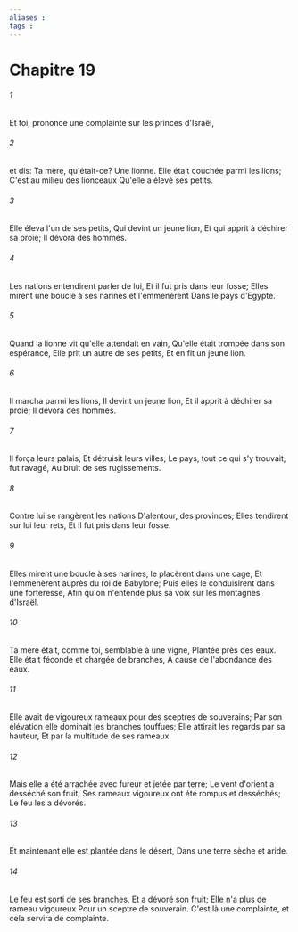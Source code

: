 ```yaml
---
aliases : 
tags : 
---
```


# Chapitre 19

###### 1
Et toi, prononce une complainte sur les princes d'Israël,
###### 2
et dis: Ta mère, qu'était-ce? Une lionne. Elle était couchée parmi les lions; C'est au milieu des lionceaux Qu'elle a élevé ses petits.
###### 3
Elle éleva l'un de ses petits, Qui devint un jeune lion, Et qui apprit à déchirer sa proie; Il dévora des hommes.
###### 4
Les nations entendirent parler de lui, Et il fut pris dans leur fosse; Elles mirent une boucle à ses narines et l'emmenèrent Dans le pays d'Egypte.
###### 5
Quand la lionne vit qu'elle attendait en vain, Qu'elle était trompée dans son espérance, Elle prit un autre de ses petits, Et en fit un jeune lion.
###### 6
Il marcha parmi les lions, Il devint un jeune lion, Et il apprit à déchirer sa proie; Il dévora des hommes.
###### 7
Il força leurs palais, Et détruisit leurs villes; Le pays, tout ce qui s'y trouvait, fut ravagé, Au bruit de ses rugissements.
###### 8
Contre lui se rangèrent les nations D'alentour, des provinces; Elles tendirent sur lui leur rets, Et il fut pris dans leur fosse.
###### 9
Elles mirent une boucle à ses narines, le placèrent dans une cage, Et l'emmenèrent auprès du roi de Babylone; Puis elles le conduisirent dans une forteresse, Afin qu'on n'entende plus sa voix sur les montagnes d'Israël.
###### 10
Ta mère était, comme toi, semblable à une vigne, Plantée près des eaux. Elle était féconde et chargée de branches, A cause de l'abondance des eaux.
###### 11
Elle avait de vigoureux rameaux pour des sceptres de souverains; Par son élévation elle dominait les branches touffues; Elle attirait les regards par sa hauteur, Et par la multitude de ses rameaux.
###### 12
Mais elle a été arrachée avec fureur et jetée par terre; Le vent d'orient a desséché son fruit; Ses rameaux vigoureux ont été rompus et desséchés; Le feu les a dévorés.
###### 13
Et maintenant elle est plantée dans le désert, Dans une terre sèche et aride.
###### 14
Le feu est sorti de ses branches, Et a dévoré son fruit; Elle n'a plus de rameau vigoureux Pour un sceptre de souverain. C'est là une complainte, et cela servira de complainte.
